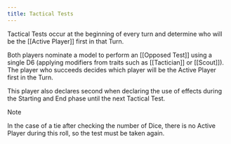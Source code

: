 ```yaml
---
title: Tactical Tests
---
```

Tactical Tests occur at the beginning of every turn and determine who will be the [[Active Player]] first in that Turn.  

Both players nominate a model to perform an [[Opposed Test]] using a single D6 (applying modifiers from traits such as [[Tactician]] or [[Scout]]).  
The player who succeeds decides which player will be the Active Player first in the Turn.  

This player also declares second when declaring the use of effects during the Starting and End phase until the next Tactical Test.  

> [!NOTE]
> In the case of a tie after checking the number of Dice, there is no Active Player during this roll, so the test must be taken again.